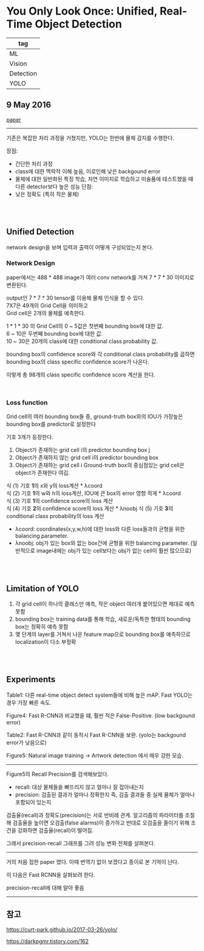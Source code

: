 # You Only Look Once: Unified, Real-Time Object Detection

|tag|
|------|
|ML|
|Vision|
|Detection|
|YOLO|

## 9 May 2016

[paper](https://arxiv.org/pdf/1506.02640.pdf)


*****

기존은 복잡한 처리 과정을 거쳤지만, YOLO는 한번에 물체 감지를 수행한다.

장점: 
- 간단한 처리 과정
- class에 대한 맥락적 이해 높음, 이로인해 낮은 backgound error
- 물체에 대한 일반화된 특징 학습, 자연 이미지로 학습하고 미술품에 테스트했을 때 다른 detector보다 높은 성능
단점: 
- 낮은 정확도 (특히 작은 물체)

<br>
<br>

## Unified Detection
network design을 보며 입력과 출력이 어떻게 구성되었는지 본다.


### Network Design

paper에서는 488 \* 488 image가 여러 conv network를 거쳐 7 \* 7 \* 30 이미지로 변환된다.  

output인 7 \* 7 \* 30 tensor를 이용해 물체 인식을 할 수 있다.  
7X7은 49개의 Grid Cell을 의미하고  
Grid cell은 2개의 물체를 예측한다.  

1 \* 1 \* 30 의 Grid Cell의 0 ~ 5값은 첫번째 bounding box에 대한 값.  
6 ~ 10은 두번째 bounding box에 대한 값.  
10 ~ 30은 20개의 class에 대한 conditional class probability 값.  

bounding box의 confidence score와 각 conditional class probability를 곱하면 bounding box의 class specific confidence score가 나온다.  

이렇게 총 98개의 class specific confidence score 계산을 한다.

<br>

### Loss function

Grid cell의 여러 bounding box들 중, ground-truth box와의 IOU가 가장높은 bounding box를 predictor로 설정한다  

기호 3개가 등장한다.  
1. Object가 존재하는 grid cell i의 predictor bounding box j
2. Object가 존재하지 않는 grid cell i의 predictor bounding box 
3. Object가 존재하는 grid cell i
Ground-truth box의 중심점있는 grid cell은 object가 존재한다 여김.  

식 (1) 기호 **1**의 x와 y의 loss계산 * λcoord  
식 (2) 기호 **1**의 w와 h의 loss계산, IOU에 큰 box의 error 영향 적게 * λcoord  
식 (3) 기호 **1**의 confidence score의 loss 계산  
식 (4) 기호 **2**의 confidence score의 loss 계산 * λnoobj
식 (5) 기호 **3**의 conditional class probability의 loss 계산

- λcoord: coordinates(x,y,w,h)에 대한 loss와 다른 loss들과의 균형을 위한 balancing parameter. 
- λnoobj: obj가 있는 box와 없는 box간에 균형을 위한 balancing parameter. (일반적으로 image내에는 obj가 있는 cell보다는 obj가 없는 cell이 훨씬 많으므로)

<br>
<br>

## Limitation of YOLO
1. 각 grid cell이 하나의 클래스만 예측, 작은 object 여러개 붙어있으면 제대로 예측 못함
2. bounding box는 training data를 통해 학습, 새로운/독특한 형태의 bounding box는 정확히 예측 못함
3. 몇 단계의 layer를 거쳐서 나온 feature map으로 bounding box를 예측하므로 localization이 다소 부정확

<br>
<br>

## Experiments
Table1: 다른 real-time object detect system들에 비해 높은 mAP. Fast YOLO는 경우 가장 빠른 속도.

Figure4: Fast R-CNN과 비교했을 떄, 훨씬 적은 False-Positive. (low backgound error)

Table2: Fast R-CNN과 같이 동작시 Fast R-CNN을 보완. (yolo는 backgound error가 낮음으로)

Figure5: Natural image training -> Artwork detection 에서 매우 강한 모습.

*****

Figure5의 Recall Precision를 검색해보았다.  
- recall: 대상 물체들을 빠뜨리지 않고 얼마나 잘 잡아내는지
- precision: 검출된 결과가 얼마나 정확한지 즉, 검출 결과들 중 실제 물체가 얼마나 포함되어 있는지

검출율(recall)과 정확도(precision)는 서로 반비례 관계. 알고리즘의 파라미터를 조절해 검출율을 높이면 오검출(false alarms)이 증가하고 반대로 오검출을 줄이기 위해 조건을 강화하면 검출율(recall)이 떨어짐.

그래서 precision-recall 그래프를 그려 성능 변화 전체를 살펴본다.

*****

거의 처음 접한 paper 였다. 이때 번역기 없이 보겠다고 종이로 본 기억이 난다.

이 다음은 Fast RCNN을 살펴보려 한다.

precision-recall에 대해 알아 좋음
*****

## 참고
https://curt-park.github.io/2017-03-26/yolo/

https://darkpgmr.tistory.com/162